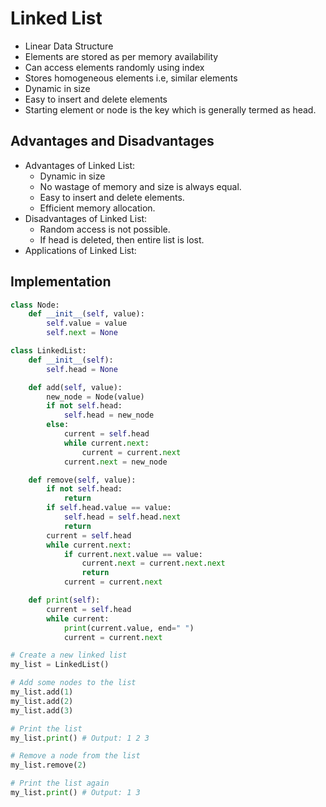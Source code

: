 # Linked List

* Linear Data Structure
* Elements are stored as per memory availability
* Can access elements randomly using index
* Stores homogeneous elements i.e, similar elements
* Dynamic in size
* Easy to insert and delete elements
* Starting element or node is the key which is generally termed as head.

## Advantages and Disadvantages

* Advantages of Linked List:
    * Dynamic in size
    * No wastage of memory and size is always equal.
    * Easy to insert and delete elements.
    * Efficient memory allocation.
* Disadvantages of Linked List:
    * Random access is not possible.
    * If head is deleted, then entire list is lost.
* Applications of Linked List:

## Implementation

```python
class Node:
    def __init__(self, value):
        self.value = value
        self.next = None

class LinkedList:
    def __init__(self):
        self.head = None

    def add(self, value):
        new_node = Node(value)
        if not self.head:
            self.head = new_node
        else:
            current = self.head
            while current.next:
                current = current.next
            current.next = new_node

    def remove(self, value):
        if not self.head:
            return
        if self.head.value == value:
            self.head = self.head.next
            return
        current = self.head
        while current.next:
            if current.next.value == value:
                current.next = current.next.next
                return
            current = current.next

    def print(self):
        current = self.head
        while current:
            print(current.value, end=" ")
            current = current.next

```

```python
# Create a new linked list
my_list = LinkedList()

# Add some nodes to the list
my_list.add(1)
my_list.add(2)
my_list.add(3)

# Print the list
my_list.print() # Output: 1 2 3

# Remove a node from the list
my_list.remove(2)

# Print the list again
my_list.print() # Output: 1 3
```